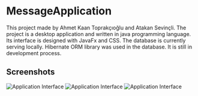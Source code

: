 # MessageApplication

This project made by Ahmet Kaan Toprakçıoğlu and Atakan Sevinçli. The project is a desktop application and written in java programming language. Its interface is designed with JavaFx and CSS. The database is currently serving locally. Hibernate ORM library was used in the database. It is still in development process.

## Screenshots

![Application Interface](https://github.com/ahmettoprakcioglu/MessageApplication/blob/master/MessageApp/src/messageapp/Image/AppInterface/img4.png)
![Application Interface](https://github.com/ahmettoprakcioglu/MessageApplication/blob/master/MessageApp/src/messageapp/Image/AppInterface/img3.png)
![Application Interface](https://github.com/ahmettoprakcioglu/MessageApplication/blob/master/MessageApp/src/messageapp/Image/AppInterface/img1.png)
